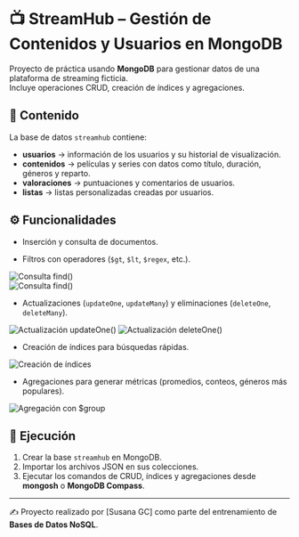 # 📺 StreamHub – Gestión de Contenidos y Usuarios en MongoDB

Proyecto de práctica usando **MongoDB** para gestionar datos de una plataforma de streaming ficticia.  
Incluye operaciones CRUD, creación de índices y agregaciones.

## 📌 Contenido
La base de datos `streamhub` contiene:
- **usuarios** → información de los usuarios y su historial de visualización.
- **contenidos** → películas y series con datos como título, duración, géneros y reparto.
- **valoraciones** → puntuaciones y comentarios de usuarios.
- **listas** → listas personalizadas creadas por usuarios.

## ⚙️ Funcionalidades
- Inserción y consulta de documentos.

- Filtros con operadores (`$gt`, `$lt`, `$regex`, etc.).

![Consulta find()](capturas/find1.jpg)  
![Consulta find()](capturas/find2.jpg)


- Actualizaciones (`updateOne`, `updateMany`) y eliminaciones (`deleteOne`, `deleteMany`).
  
![Actualización updateOne()](capturas/updateR1.jpg)
![Actualización deleteOne()](capturas/deleteL2.jpg)  

- Creación de índices para búsquedas rápidas.
 
![Creación de índices](capturas/indices.jpg)

- Agregaciones para generar métricas (promedios, conteos, géneros más populares).
 
![Agregación con $group](capturas/aggPromedio.jpg)

## 🚀 Ejecución
1. Crear la base `streamhub` en MongoDB.
2. Importar los archivos JSON en sus colecciones.
3. Ejecutar los comandos de CRUD, índices y agregaciones desde **mongosh** o **MongoDB Compass**.

---
✍️ Proyecto realizado por [Susana GC] como parte del entrenamiento de **Bases de Datos NoSQL**.

